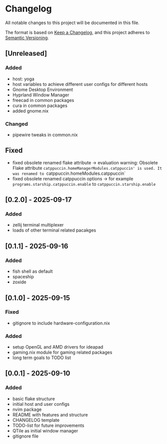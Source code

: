 # Changelog

All notable changes to this project will be documented in this file.

The format is based on [Keep a Changelog](https://keepachangelog.com/en/1.1.0/),
and this project adheres to [Semantic Versioning](https://semver.org/spec/v2.0.0.html).

## [Unreleased]

### Added

- host: yoga
- host variables to achieve different user configs for different hosts
- Gnome Desktop Environment
- Hyprland Window Manager
- freecad in common packages
- cura in common packages
- added gnome.nix

### Changed

- pipewire tweaks in common.nix

## Fixed

- fixed obsolete renamed flake attribute
    -> evaluation warning: Obsolete Flake attribute `catppuccin.homeManagerModules.catppuccin' is used. It was renamed to `catppuccin.homeModules.catppuccin`
- fixed obsolete renamed catppuccin options
    -> for example `programs.starship.catppuccin.enable` to `catppuccin.starship.enable`

## [0.2.0] - 2025-09-17

### Added

- zellij terminal multiplexer
- loads of other terminal related pacakges

## [0.1.1] - 2025-09-16

### Added

- fish shell as default
- spaceship
- zoxide

## [0.1.0] - 2025-09-15

### Fixed

- gitignore to include hardware-configuration.nix

### Added

- setup OpenGL and AMD drivers for ideapad
- gaming.nix module for gaming related packages
- long term goals to TODO list

## [0.0.1] - 2025-09-10

### Added

- basic flake structure
- initial host and user configs
- nvim package
- README with features and structure
- CHANGELOG template
- TODO-list for future improvements
- QTile as initial window manager
- gitignore file